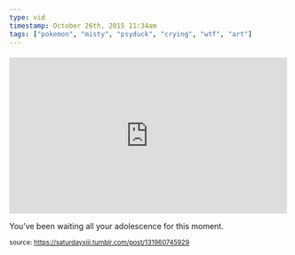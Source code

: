 ```yaml
---
type: vid
timestamp: October 26th, 2015 11:34am
tags: ["pokemon", "misty", "psyduck", "crying", "wtf", "art"]
---
```

####
<iframe width="500" height="281"  id="youtube_iframe" src="https://www.youtube.com/embed/__2Fe9XpGug?feature=oembed&amp;enablejsapi=1&amp;origin=http://safe.txmblr.com&amp;wmode=opaque" frameborder="0" allow="accelerometer; autoplay; clipboard-write; encrypted-media; gyroscope; picture-in-picture" allowfullscreen></iframe>                    
                                            
You’ve been waiting all your adolescence for this moment.
 
                                                    
<small>source: https://saturdayxiii.tumblr.com/post/131960745929</small>